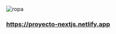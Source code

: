 ![ropa](https://github.com/pedro-donoso/mynextjs/assets/68760595/9084a31e-7a91-45e5-8e75-4c824773b8b9)

### https://proyecto-nextjs.netlify.app
